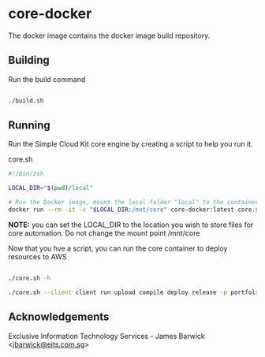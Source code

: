 # core-docker

The docker image contains the docker image build repository.

## Building

Run the build command

```bash

./build.sh

```

## Running

Run the Simple Cloud Kit core engine by creating a script to 
help you run it.

core.sh
```bash
#!/bin/zsh

LOCAL_DIR="$(pwd)/local"

# Run the Docker image, mount the local folder "local" to the container folder "/mnt/core", and pass command-line arguments to hello.sh
docker run --rm -it -v "$LOCAL_DIR:/mnt/core" core-docker:latest core.sh "$@"

```

**NOTE:** you can set the LOCAL_DIR to the location you wish to store
files for core automation.  Do not change the mount point /mnt/core

Now that you hve a script, you can run the core container to deploy resources to AWS

```bash

./core.sh -h

./core.sh --client client run upload compile deploy release -p portfolio -a app -b branch -i build

```

## Acknowledgements

Exclusive Information Technology Services - James Barwick &lt;<jbarwick@eits.com.sg>&gt;
